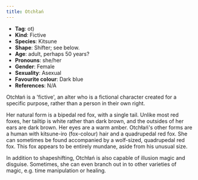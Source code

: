```yaml
---
title: Otchłań
---
```

* **Tag**: ot)
* **Kind**: Fictive
* **Species**: Kitsune
* **Shape**: Shifter; see below.
* **Age**: adult, perhaps 50 years?
* **Pronouns**: she/her
* **Gender**: Female
* **Sexuality**: Asexual
* **Favourite colour**: Dark blue
* **References**: N/A

Otchłań is a 'fictive', an alter who is a fictional character created for a specific purpose, rather than a person in their own right.

Her natural form is a bipedal red fox, with a single tail. Unlike most red foxes, her tailtip is white rather than dark brown, and the outsides of her ears are dark brown. Her eyes are a warm amber. Otchłań's other forms are a human with kitsune-iro (fox-colour) hair and a quadrupedal red fox. She can sometimes be found accompanied by a wolf-sized, quadrupedal red fox. This fox appears to be entirely mundane, aside from his unusual size.

In addition to shapeshifting, Otchłań is also capable of illusion magic and disguise. Sometimes, she can even branch out in to other varieties of magic, e.g. time manipulation or healing.